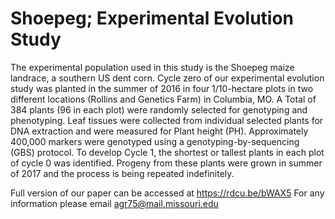 # Shoepeg; Experimental Evolution Study

The experimental population used in this study is the Shoepeg maize landrace, a southern US dent corn. Cycle zero of our experimental evolution study was planted in the summer of 2016 in four 1/10-hectare plots in two different locations (Rollins and Genetics Farm) in Columbia, MO. A Total of 384 plants (96 in each plot) were randomly selected for genotyping and phenotyping. Leaf tissues were collected from individual selected plants for DNA extraction and were measured for Plant height (PH). Approximately 400,000 markers were genotyped using a genotyping-by-sequencing (GBS) protocol. To develop Cycle 1, the shortest or tallest plants in each plot of cycle 0 was identified. Progeny from these plants were grown in summer of 2017 and the process is being repeated indefinitely.

Full version of our paper can be accessed at https://rdcu.be/bWAX5 
For any information please email agr75@mail.missouri.edu 
